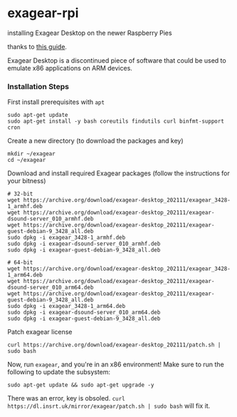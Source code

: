 # exagear-rpi
installing Exagear Desktop on the newer Raspberry Pies

thanks to [this guide](https://insrt.uk/post/exagear-install).

Exagear Desktop is a discontinued piece of software that could be used to emulate x86 applications on ARM devices.

### Installation Steps
First install prerequisites with `apt`
```
sudo apt-get update
sudo apt-get install -y bash coreutils findutils curl binfmt-support cron
```

Create a new directory (to download the packages and key)
```
mkdir ~/exagear
cd ~/exagear
```

Download and install required Exagear packages (follow the instructions for your bitness)
```
# 32-bit
wget https://archive.org/download/exagear-desktop_202111/exagear_3428-1_armhf.deb
wget https://archive.org/download/exagear-desktop_202111/exagear-dsound-server_010_armhf.deb
wget https://archive.org/download/exagear-desktop_202111/exagear-guest-debian-9_3428_all.deb
sudo dpkg -i exagear_3428-1_armhf.deb
sudo dpkg -i exagear-dsound-server_010_armhf.deb
sudo dpkg -i exagear-guest-debian-9_3428_all.deb

# 64-bit
wget https://archive.org/download/exagear-desktop_202111/exagear_3428-1_arm64.deb
wget https://archive.org/download/exagear-desktop_202111/exagear-dsound-server_010_arm64.deb
wget https://archive.org/download/exagear-desktop_202111/exagear-guest-debian-9_3428_all.deb
sudo dpkg -i exagear_3428-1_arm64.deb
sudo dpkg -i exagear-dsound-server_010_arm64.deb
sudo dpkg -i exagear-guest-debian-9_3428_all.deb
```

Patch exagear license
```
curl https://archive.org/download/exagear-desktop_202111/patch.sh | sudo bash
```

Now, run `exagear`, and you're in an x86 environment! Make sure to run the following to update the subsystem:
```
sudo apt-get update && sudo apt-get upgrade -y
```

There was an error, key is obsoled.
`curl https://dl.insrt.uk/mirror/exagear/patch.sh | sudo bash` will fix it.
